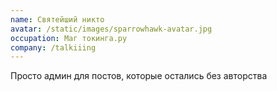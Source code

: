 ```yaml
---
name: Святейший никто
avatar: /static/images/sparrowhawk-avatar.jpg
occupation: Маг токинга.ру
company: /talkiiing
---
```


Просто админ для постов, которые остались без авторства
